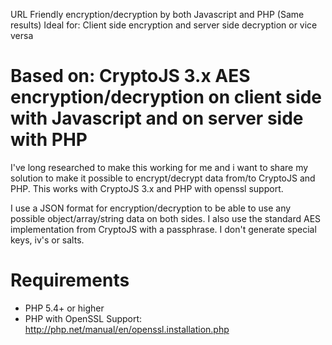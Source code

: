 URL Friendly encryption/decryption by both Javascript and PHP (Same results)
Ideal for: Client side encryption and server side decryption or vice versa

Based on:
CryptoJS 3.x AES encryption/decryption on client side with Javascript and on server side with PHP
================

I've long researched to make this working for me and i want to share my solution to make it possible to encrypt/decrypt data from/to CryptoJS and PHP.
This works with CryptoJS 3.x and PHP with openssl support.

I use a JSON format for encryption/decryption to be able to use any possible object/array/string data on both sides.
I also use the standard AES implementation from CryptoJS with a passphrase. I don't generate special keys, iv's or salts.

Requirements
====
* PHP 5.4+ or higher
* PHP with OpenSSL Support: http://php.net/manual/en/openssl.installation.php

